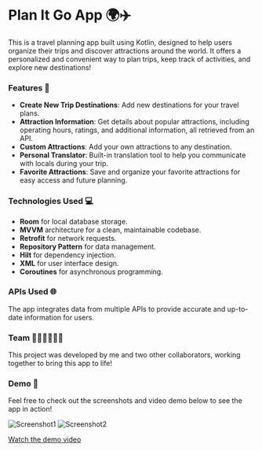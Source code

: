 # Plan It Go App 🌍✈️

This is a travel planning app built using Kotlin, designed to help users organize their trips and discover attractions around the world. It offers a personalized and convenient way to plan trips, keep track of activities, and explore new destinations!

### Features 🚀
- **Create New Trip Destinations**: Add new destinations for your travel plans.
- **Attraction Information**: Get details about popular attractions, including operating hours, ratings, and additional information, all retrieved from an API.
- **Custom Attractions**: Add your own attractions to any destination.
- **Personal Translator**: Built-in translation tool to help you communicate with locals during your trip.
- **Favorite Attractions**: Save and organize your favorite attractions for easy access and future planning.

### Technologies Used 💻
- **Room** for local database storage.
- **MVVM** architecture for a clean, maintainable codebase.
- **Retrofit** for network requests.
- **Repository Pattern** for data management.
- **Hilt** for dependency injection.
- **XML** for user interface design.
- **Coroutines** for asynchronous programming.

### APIs Used 🌐
The app integrates data from multiple APIs to provide accurate and up-to-date information for users.

### Team 👩‍💻👨‍💻👩‍💻
This project was developed by me and two other collaborators, working together to bring this app to life!

### Demo 🎥
Feel free to check out the screenshots and video demo below to see the app in action!

![Screenshot1](path/to/screenshot1.png)
![Screenshot2](path/to/screenshot2.png)

[Watch the demo video](https://drive.google.com/file/d/1WHyJrk4K8rVNoNmudnbr-QRztIfo7Iuy/view?usp=drive_link)
